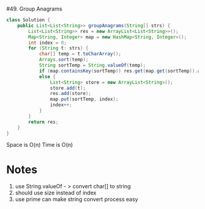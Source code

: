 #49. Group Anagrams

```java
class Solution {
    public List<List<String>> groupAnagrams(String[] strs) {
        List<List<String>> res = new ArrayList<List<String>>();
        Map<String, Integer> map = new HashMap<String, Integer>();
        int index = 0;
        for (String t: strs) {
            char[] temp = t.toCharArray();
            Arrays.sort(temp);
            String sortTemp = String.valueOf(temp);
            if (map.containsKey(sortTemp)) res.get(map.get(sortTemp)).add(t);
            else {
                List<String> store = new ArrayList<String>();
                store.add(t);
                res.add(store);
                map.put(sortTemp, index);
                index++;
            }
        }
        return res;
    }
}
```

Space is O(n) Time is O(n)

# Notes

1. use String.valueOf  - > convert char[] to string
2. should use size instead of index
3.  use prime can make string convert process easy